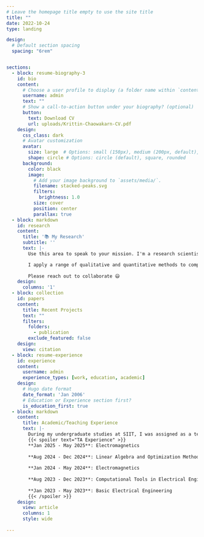 ```yaml
---
# Leave the homepage title empty to use the site title
title: ""
date: 2022-10-24
type: landing

design:
  # Default section spacing
  spacing: "6rem"


sections:
  - block: resume-biography-3
    id: bio
    content:
      # Choose a user profile to display (a folder name within `content/authors/`)
      username: admin
      text: ""
      # Show a call-to-action button under your biography? (optional)
      button:
        text: Download CV
        url: uploads/Krittin-Chaowakarn-CV.pdf
    design:
      css_class: dark
      # Avatar customization
      avatar:
        size: large  # Options: small (150px), medium (200px, default), large (320px), xl (400px), xxl (500px)
        shape: circle # Options: circle (default), square, rounded
      background:
        color: black
        image:
          # Add your image background to `assets/media/`.
          filename: stacked-peaks.svg
          filters:
            brightness: 1.0
          size: cover
          position: center
          parallax: true
  - block: markdown
    id: research  
    content:
      title: '📚 My Research'
      subtitle: ''
      text: |-
        Use this area to speak to your mission. I'm a research scientist in the Moonshot team at DeepMind. I blog about machine learning, deep learning, and moonshots.

        I apply a range of qualitative and quantitative methods to comprehensively investigate the role of science and technology in the economy.
        
        Please reach out to collaborate 😃
    design:
      columns: '1'
  - block: collection
    id: papers
    content:
      title: Recent Projects
      text: ""
      filters:
        folders:
          - publication
        exclude_featured: false
    design:
      view: citation
  - block: resume-experience
    id: experience
    content:
      username: admin
      experience_types: [work, education, academic]
    design:
      # Hugo date format
      date_format: 'Jan 2006'
      # Education or Experience section first?
      is_education_first: true
  - block: markdown
    content:
      title: Academic/Teaching Experience
      text: |-
        During my undergraduate studies at SIIT, I was assigned as a teaching assistant in five courses with grading responsibilities and in one laboratory course.
        {{< spoiler text="TA Experience" >}}
        **Jan 2025 - May 2025**: Electromagnetics   
        
        **Aug 2024 - Dec 2024**: Linear Algebra and Optimization Method, Digital Circuits Laboratory  
        
        **Jan 2024 - May 2024**: Electromagnetics  
        
        **Aug 2023 - Dec 2023**: Computational Tools in Electrical Engineering  
        
        **Jan 2023 - May 2023**: Basic Electrical Engineering  
        {{< /spoiler >}}
    design:
      view: article
      columns: 1
      style: wide
      
---
```


